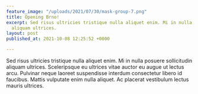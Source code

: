 ```yaml
---
feature_image: "/uploads/2021/07/30/mask-group-7.png"
title: Opening Brno!
excerpt: Sed risus ultricies tristique nulla aliquet enim. Mi in nulla posuere sollicitudin
  aliquam ultrices.
layout: post
published_at: 2021-10-08 12:25:52 +0000

---
```

Sed risus ultricies tristique nulla aliquet enim. Mi in nulla posuere sollicitudin aliquam ultrices. Sceleripsque eu ultrices vitae auctor eu augue ut lectus arcu. Pulvinar neque laoreet suspendisse interdum consectetur libero id faucibus. Mattis vulputate enim nulla aliquet. Ac placerat vestibulum lectus mauris ultrices.